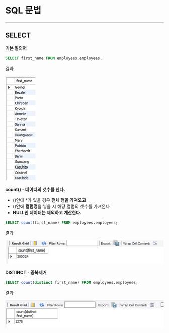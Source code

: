 # **SQL 문법**

-----

## SELECT

**기본 질의어**

```SQL
SELECT first_name FROM employees.employees;
```


결과

![](select/select1.JPG)  

**count()  - 데이터의 갯수를 센다.**
- ()안에 *가 있을 경우 **전체 행을 가져오고**
- ()안에 **컬럼명**을 넣을 시 해당 컬럼의 갯수를 가져온다
- **NULL인 데이터는 제외하고 계산한다.**




```SQL
SELECT count(first_name) FROM employees.employees;
```

결과

![](select/select2.JPG)  


**DISTINCT - 중복제거**

```SQL
SELECT count(distinct first_name) FROM employees.employees;
```

결과


![](select/select3.JPG)  